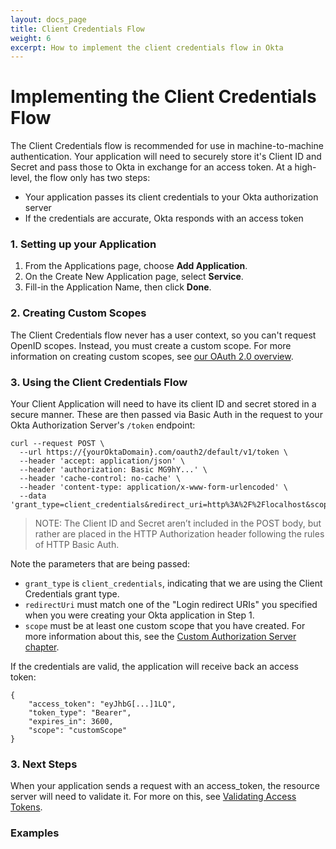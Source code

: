 ```yaml
---
layout: docs_page
title: Client Credentials Flow
weight: 6
excerpt: How to implement the client credentials flow in Okta
---
```


# Implementing the Client Credentials Flow

The Client Credentials flow is recommended for use in machine-to-machine authentication. Your application will need to securely store it's Client ID and Secret and pass those to Okta in exchange for an access token. At a high-level, the flow only has two steps:

- Your application passes its client credentials to your Okta authorization server
- If the credentials are accurate, Okta responds with an access token

### 1. Setting up your Application

1. From the Applications page, choose **Add Application**.
2. On the Create New Application page, select **Service**.
3. Fill-in the Application Name, then click **Done**.

### 2. Creating Custom Scopes

The Client Credentials flow never has a user context, so you can't request OpenID scopes. Instead, you must create a custom scope. For more information on creating custom scopes, see [our OAuth 2.0 overview](/authentication-guide/auth-overview/#client-credentials-flow).

### 3. Using the Client Credentials Flow

Your Client Application will need to have its client ID and secret stored in a secure manner. These are then passed via Basic Auth in the request to your Okta Authorization Server's `/token` endpoint:

```
curl --request POST \
  --url https://{yourOktaDomain}.com/oauth2/default/v1/token \
  --header 'accept: application/json' \
  --header 'authorization: Basic MG9hY...' \
  --header 'cache-control: no-cache' \
  --header 'content-type: application/x-www-form-urlencoded' \
  --data 'grant_type=client_credentials&redirect_uri=http%3A%2F%2Flocalhost&scope=customScope'
```

> NOTE: The Client ID and Secret aren’t included in the POST body, but rather are placed in the HTTP Authorization header following the rules of HTTP Basic Auth.

Note the parameters that are being passed:

- `grant_type` is `client_credentials`, indicating that we are using the Client Credentials grant type.
- `redirectUri` must match one of the "Login redirect URIs" you specified when you were creating your Okta application in Step 1.
- `scope` must be at least one custom scope that you have created. For more information about this, see the [Custom Authorization Server chapter](/authentication-guide/implementing-authentication/set-up-authz-server.html#create-scopes-optional).

If the credentials are valid, the application will receive back an access token:

```
{
    "access_token": "eyJhbG[...]1LQ",
    "token_type": "Bearer",
    "expires_in": 3600,
    "scope": "customScope"
}
```

### 3. Next Steps

When your application sends a request with an access_token, the resource server will need to validate it. For more on this, see [Validating Access Tokens](/authentication-guide/tokens/validating-access-tokens).

### Examples
